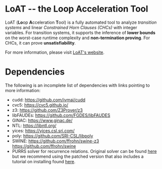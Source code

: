 # LoAT -- the Loop Acceleration Tool

LoAT (**Lo**op **A**cceleration **T**ool) is a fully automated tool to analyze *transition systems* and linear *Constrained Horn Clauses (CHCs)* with integer variables.
For transition systems, it supports the inference of **lower bounds** on the worst-case runtime complexity and **non-termination proving**.
For CHCs, it can prove **unsatisfiability**.

For more information, please visit [LoAT's website](https://loat-developers.github.io/LoAT/).



# Dependencies
The following is an incomplete list of dependencies with links pointing to more information:
* cudd: https://github.com/ivmai/cudd
* cvc5: https://cvc5.github.io/
* z3: https://github.com/Z3Prover/z3
* libFAUDEs: https://github.com/FGDES/libFAUDES
* GINAC: https://www.ginac.de/
* NTL: https://libntl.org/
* yices: https://yices.csl.sri.com/
* poly: https://github.com/SRI-CSL/libpoly
* SWINE: https://github.com/ffrohn/swine-z3 https://github.com/ffrohn/swine
* PURRS solver for recurrence relations. Original solver can be found [here](https://www.cs.unipr.it/purrs/) but we recommend using the patched version that also includes a tutorial on installing found [here](https://github.com/aprove-developers/LoAT-purrs).
